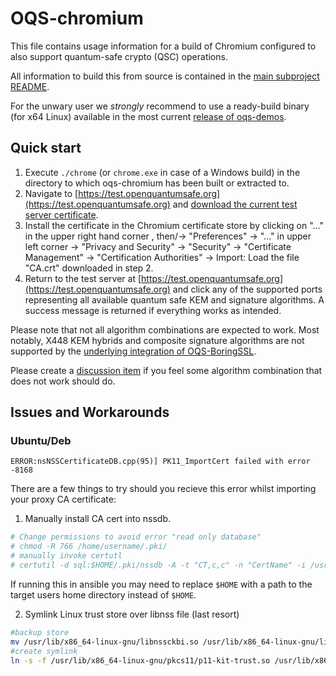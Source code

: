 # OQS-chromium

This file contains usage information for a build of Chromium configured to also support quantum-safe crypto (QSC) operations.

All information to build this from source is contained in the [main subproject README](https://github.com/open-quantum-safe/oqs-demos/tree/main/chromium).

For the unwary user we *strongly* recommend to use a ready-build binary (for x64 Linux) available in the most current [release of oqs-demos](https://github.com/open-quantum-safe/oqs-demos/releases).

## Quick start

1) Execute `./chrome` (or `chrome.exe` in case of a Windows build) in the directory to which oqs-chromium has been built or extracted to.
2) Navigate to [https://test.openquantumsafe.org](https://test.openquantumsafe.org) and [download the current test server certificate](https://test.openquantumsafe.org/CA.crt).
3) Install the certificate in the Chromium certificate store by clicking on "..." in the upper right hand corner , then/-> "Preferences" -> "..." in upper left corner -> "Privacy and Security" -> "Security" -> "Certificate Management" -> "Certification Authorities" -> Import: Load the file "CA.crt" downloaded in step 2.
4) Return to the test server at [https://test.openquantumsafe.org](https://test.openquantumsafe.org) and click any of the supported ports representing all available quantum safe KEM and signature algorithms. A success message is returned if everything works as intended.

Please note that not all algorithm combinations are expected to work. Most notably, X448 KEM hybrids and composite signature algorithms are not supported by the [underlying integration of OQS-BoringSSL](https://github.com/open-quantum-safe/boringssl?tab=readme-ov-file#supported-algorithms).

Please create a [discussion item](https://github.com/open-quantum-safe/boringssl/discussions/landing) if you feel some algorithm combination that does not work should do.

## Issues and Workarounds

### Ubuntu/Deb

`ERROR:nsNSSCertificateDB.cpp(95)] PK11_ImportCert failed with error -8168`

There are a few things to try should you recieve this error whilst importing your proxy CA certificate:

1. Manually install CA cert into nssdb.
```sh
# Change permissions to avoid error "read only database"
# chmod -R 766 /home/username/.pki/
# manually invoke certutl
# certutil -d sql:$HOME/.pki/nssdb -A -t "CT,c,c" -n "CertName" -i /usr/share/ca-certificates/your_ca.crt
```
If running this in ansible you may need to replace `$HOME` with a path to the target users home directory instead of `$HOME`.

2. Symlink Linux trust store over libnss file (last resort)
```sh
#backup store
mv /usr/lib/x86_64-linux-gnu/libnssckbi.so /usr/lib/x86_64-linux-gnu/libnssckbi.so.bak
#create symlink
ln -s -f /usr/lib/x86_64-linux-gnu/pkcs11/p11-kit-trust.so /usr/lib/x86_64-linux-gnu/libnssckbi.so
```
